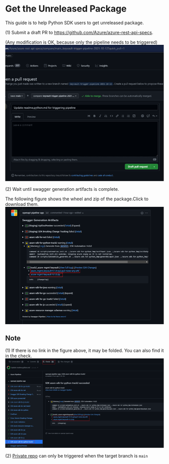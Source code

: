 # Get the Unreleased Package

This guide is to help Python SDK users to get unreleased package.

(1) Submit a draft PR to https://github.com/Azure/azure-rest-api-specs.

(Any modification is OK, because only the pipeline needs to be triggered)
![img.png](unreleased_package_guide_example1.png)

(2) Wait until swagger generation artifacts is complete.

The following figure shows the wheel and zip of the package.Click to download them.
![img.png](unreleased_package_guide_example2.png)

## Note
(1) If there is no link in the figure above, it may be folded. You can also find it in the check.
![img.png](unreleased_package_guide_example3.png)

(2) [Private repo](https://github.com/Azure/azure-rest-api-specs-pr) can only be triggered when the target branch is `main`
